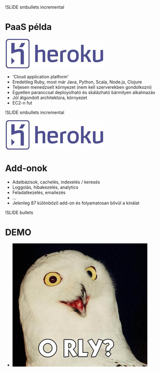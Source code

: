 !SLIDE smbullets incremental

# PaaS példa

![Heroku](heroku.jpg)

 * 'Cloud application platform'
 * Eredetileg Ruby, most már Java, Python, Scala, Node.js, Clojure
 * Teljesen menedzselt környezet (nem kell szerverekben gondolkozni)
 * Egyetlen paranccsal deployolható és skálázható bármilyen alkalmazás
 * Jól átgondolt architektúra, környezet
 * EC2-n fut

!SLIDE smbullets incremental

![Heroku](heroku.jpg)

# Add-onok

 * Adatbázisok, cachelés, indexelés / keresés
 * Loggolás, hibakezelés, analytics
 * Feladatkezelés, emailezés
 * ...
 * Jelenleg 87 különböző add-on és folyamatosan bővül a kínálat

!SLIDE bullets

# DEMO

* ![O RLY](o_rly.jpg)
